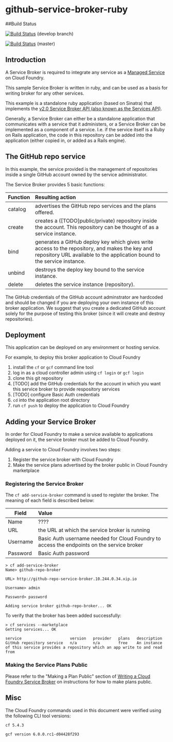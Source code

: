 github-service-broker-ruby
==========================

##Build Status

[![Build Status](https://travis-ci.org/cloudfoundry-samples/github-service-broker-ruby.png?branch=develop)](https://travis-ci.org/cloudfoundry-samples/github-service-broker-ruby) (develop branch)

[![Build Status](https://travis-ci.org/cloudfoundry-samples/github-service-broker-ruby.png?branch=master)](https://travis-ci.org/cloudfoundry-samples/github-service-broker-ruby) (master)


## Introduction

A Service Broker is required to integrate any service as a [Managed Service](http://docs.cloudfoundry.com/docs/running/architecture/services/#managed) on Cloud Foundry.

This sample Service Broker is written in ruby, and can be used as a basis for writing broker for any other services.

This example is a standalone ruby application (based on Sinatra) that implements the [v2.0 Service Broker API (also known as the Services API)](http://docs.cloudfoundry.com/docs/running/architecture/services/writing-service.html).

Generally, a Service Broker can either be a standalone application that communicates with a service that it administers, or a Service Broker can be implemented as a component of a service. I.e. if the service itself is a Ruby on Rails application, the code in this repository can be added into the application (either copied in, or added as a Rails engine).


## The GitHub repo service

In this example, the service provided is the management of repositories inside a single GitHub account owned by the service administrator.

The Service Broker provides 5 basic functions:

Function | Resulting action |
-------- | :--------------- |
catalog | advertises the GitHub repo services and the plans offered.
create | creates a ([TODO]public/private) repository inside the account. This repository can be thought of as a service instance.
bind | generates a GitHub deploy key which gives write access to the repository, and makes the key and repository URL available to the application bound to the service instance.
unbind | destroys the deploy key bound to the service instance.
delete | deletes the service instance (repository).

The GitHub credentials of the GitHub account adminstrator are hardcoded and should be changed if you are deploying your own instance of this broker application.  We suggest that you create a dedicated GitHub account solely for the purpose of testing this broker (since it will create and destroy repositories).




## Deployment

This application can be deployed on any environment or hosting service.

For example, to deploy this broker application to Cloud Foundry

1. install the `cf` or `gcf` command line tool
2. log in as a cloud controller admin using `cf login` or `gcf login`
3. clone this git repository
4. [TODO] add the GitHub credentials for the account in which you want this service broker to provide respository services
5. [TODO] configure Basic Auth credentials
6. `cd` into the application root directory
7. run `cf push` to deploy the application to Cloud Foundry



## Adding your Service Broker

In order for Cloud Foundry to make a service available to applications deployed on it, the service broker must be added to Cloud Foundry.


Adding a service to Cloud Foundry involves two steps:

1. Register the service broker with Cloud Foundry
2. Make the service plans advertised by the broker public in Cloud Foundry marketplace

### Registering the Service Broker

The `cf add-service-broker` command is used to register the broker. The meaning of each field is described below:

Field | Value |
-------- | :--------------- |
Name | ????
URL | the URL at which the service broker is running
Username | Basic Auth username needed for Cloud Foundry to access the endpoints on the service broker
Password | Basic Auth password


```
> cf add-service-broker
Name> github-repo-broker

URL> http://github-repo-service-broker.10.244.0.34.xip.io

Username> admin

Password> password

Adding service broker github-repo-broker... OK
```

To verify that the broker has been added successfully:

```
> cf services --marketplace
Getting services... OK

service                     version   provider   plans   description
GitHub repository service   n/a       n/a        free    An instance of this service provides a repository which an app write to and read from
```

### Making the Service Plans Public

Please refer to the "Making a Plan Public" section of [Writing a Cloud Foundry Service Broker](http://docs.cloudfoundry.com/docs/running/architecture/services/writing-service.html) on instructions for how to make plans public.



## Misc
The Cloud Foundry commands used in this document were verified using the following CLI tool versions:

```
cf 5.4.3
```

```
gcf version 6.0.0.rc1-d04428f293
```
